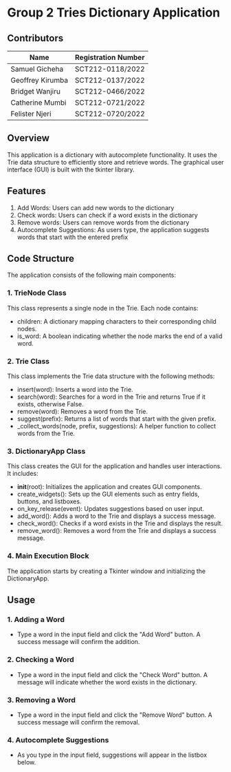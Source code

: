 # Group 2 Tries Dictionary Application
## Contributors
| Name            | Registration Number   |
|-----------------|-----------------------|
| Samuel Gicheha  | SCT212-0118/2022      |
| Geoffrey Kirumba| SCT212-0137/2022      |
| Bridget Wanjiru | SCT212-0466/2022      |
| Catherine Mumbi | SCT212-0721/2022      |
| Felister Njeri  | SCT212-0720/2022      |


## Overview
This application is a dictionary with autocomplete functionality. It uses the Trie data structure to efficiently store and retrieve words. The graphical user interface (GUI) is built with the tkinter library.

## Features
1. Add Words: Users can add new words to the dictionary
2. Check words: Users can check if a word exists in the dictionary
3. Remove words: Users can remove words from the dictionary
4. Autocomplete Suggestions: As users type, the application suggests words that start with the entered prefix

## Code Structure
The application consists of the following main components:

### 1. TrieNode Class
This class represents a single node in the Trie. Each node contains:
- children: A dictionary mapping characters to their corresponding child nodes.
- is_word: A boolean indicating whether the node marks the end of a valid word.
  
### 2. Trie Class
This class implements the Trie data structure with the following methods:
- insert(word): Inserts a word into the Trie.
- search(word): Searches for a word in the Trie and returns True if it exists, otherwise False.
- remove(word): Removes a word from the Trie.
- suggest(prefix): Returns a list of words that start with the given prefix.
- _collect_words(node, prefix, suggestions): A helper function to collect words from the Trie.
  
### 3. DictionaryApp Class
This class creates the GUI for the application and handles user interactions. It includes:
- __init__(root): Initializes the application and creates GUI components.
- create_widgets(): Sets up the GUI elements such as entry fields, buttons, and listboxes.
- on_key_release(event): Updates suggestions based on user input.
- add_word(): Adds a word to the Trie and displays a success message.
- check_word(): Checks if a word exists in the Trie and displays the result.
- remove_word(): Removes a word from the Trie and displays a success message.
  
### 4. Main Execution Block
The application starts by creating a Tkinter window and initializing the DictionaryApp.

## Usage
### 1. Adding a Word
- Type a word in the input field and click the "Add Word" button. A success message will confirm the addition.
  
### 2. Checking a Word
- Type a word in the input field and click the "Check Word" button. A message will indicate whether the word exists in the dictionary.
  
### 3. Removing a Word
- Type a word in the input field and click the "Remove Word" button. A success message will confirm the removal.
  
### 4. Autocomplete Suggestions
- As you type in the input field, suggestions will appear in the listbox below.
